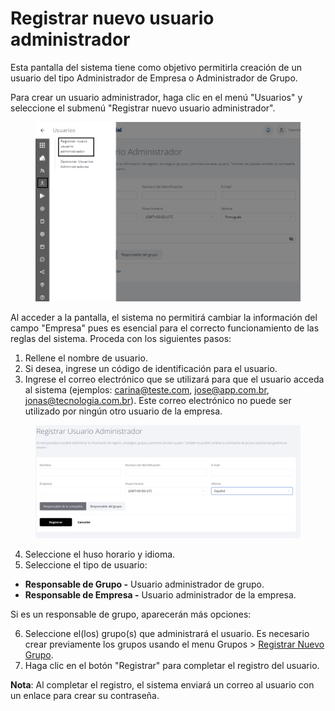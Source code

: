 # Registrar nuevo usuario administrador

Esta pantalla del sistema tiene como objetivo permitirla creación de un usuario del tipo Administrador de Empresa o Administrador de Grupo.

Para crear un usuario administrador, haga clic en el menú "Usuarios" y seleccione el submenú "Registrar nuevo usuario administrador".

<figure><img src="../.gitbook/assets/Captura de tela 2023-11-06 172415.png" alt=""><figcaption></figcaption></figure>

Al acceder a la pantalla, el sistema no permitirá cambiar la información del campo "Empresa" pues es esencial para el correcto funcionamiento de las reglas del sistema. Proceda con los siguientes pasos:

1. Rellene el nombre de usuario.
2. Si desea, ingrese un código de identificación para el usuario.
3. Ingrese el correo electrónico que se utilizará para que el usuario acceda al sistema (ejemplos: carina@teste.com, jose@app.com.br, jonas@tecnologia.com.br). Este correo electrónico no puede ser utilizado por ningún otro usuario de la empresa.

<figure><img src="../.gitbook/assets/Captura de pantalla 2024-01-14 a la(s) 19.29.50.png" alt=""><figcaption></figcaption></figure>

4. Seleccione el huso horario y idioma.
5. Seleccione el tipo de usuario:

* **Responsable de Grupo -** Usuario administrador de grupo.
* **Responsable de Empresa -** Usuario administrador de la empresa.

Si es un responsable de grupo, aparecerán más opciones:

6. Seleccione el(los) grupo(s) que administrará el usuario. Es necesario crear previamente los grupos usando el menu Grupos >  [Registrar Nuevo Grupo](../grupos/registrar-nuevo-grupo.md).
7. Haga clic en el botón "Registrar" para completar el registro del usuario.

**Nota**: Al completar el registro, el sistema enviará un correo al usuario con un enlace para crear su contraseña.
